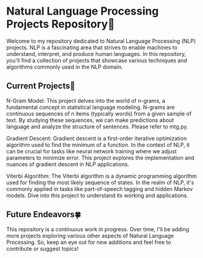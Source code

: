 # Natural Language Processing Projects Repository💫

Welcome to my repository dedicated to Natural Language Processing (NLP) projects. NLP is a fascinating area that strives to enable machines to understand, interpret, and produce human languages. In this repository, you'll find a collection of projects that showcase various techniques and algorithms commonly used in the NLP domain.

## Current Projects🐌
N-Gram Model: This project delves into the world of n-grams, a fundamental concept in statistical language modeling. N-grams are continuous sequences of n items (typically words) from a given sample of text. By studying these sequences, we can make predictions about language and analyze the structure of sentences. Please refer to mtg.py.

Gradient Descent: Gradient descent is a first-order iterative optimization algorithm used to find the minimum of a function. In the context of NLP, it can be crucial for tasks like neural network training where we adjust parameters to minimize error. This project explores the implementation and nuances of gradient descent in NLP applications.

Viterbi Algorithm: The Viterbi algorithm is a dynamic programming algorithm used for finding the most likely sequence of states. In the realm of NLP, it's commonly applied in tasks like part-of-speech tagging and hidden Markov models. Dive into this project to understand its working and applications.

## Future Endeavors🍀
This repository is a continuous work in progress. Over time, I'll be adding more projects exploring various other aspects of Natural Language Processing. So, keep an eye out for new additions and feel free to contribute or suggest topics!

